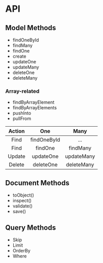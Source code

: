 # API

## Model Methods

- findOneById
- findMany
- findOne
- create
- updateOne
- updateMany
- deleteOne
- deleteMany

### Array-related
- findByArrayElement
- findByArrayElements
- pushInto
- pullFrom


| Action      | One             | Many          |
| :---:       | :---:           | :---:         |
| Find        | findOneById     | ...           |
| Find        | findOne         | findMany      |
| Update      | updateOne       | updateMany    |
| Delete      | deleteOne       | deleteMany    |


## Document Methods

- toObject()
- inspect()
- validate()
- save()

## Query Methods

- Skip
- Limit
- OrderBy
- Where